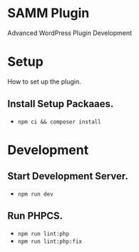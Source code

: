 # SAMM Plugin
Advanced WordPress Plugin Development

# Setup
How to set up the plugin.

## Install Setup Packaaes.

- `npm ci && composer install`

# Development

## Start Development Server.
- `npm run dev`

## Run PHPCS.

- `npm run lint:php`
- `npm run lint:php:fix`
